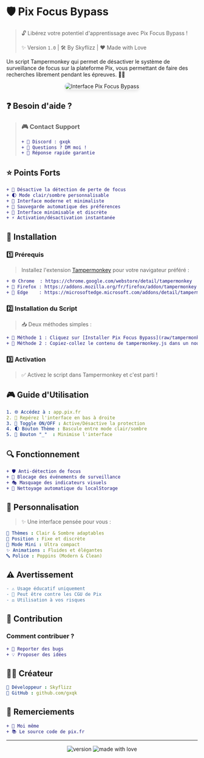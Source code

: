 # 🛡️ Pix Focus Bypass

> 🔓 Libérez votre potentiel d'apprentissage avec Pix Focus Bypass ! 
> 
> ✨ Version `1.0` | 🛠️ By Skyflizz | ❤️ Made with Love

Un script Tampermonkey qui permet de désactiver le système de surveillance de focus sur la plateforme Pix, vous permettant de faire des recherches librement pendant les épreuves. 🚫👀

<p align="center">
    <img src="https://i.ibb.co/6WfFhYX/image-2024-12-16-170516085.png" alt="Interface Pix Focus Bypass" style="border-radius: 10px; box-shadow: 0 4px 8px rgba(0,0,0,0.1);" />
</p>

## ❓ Besoin d'aide ?

> ### 🎮 Contact Support
> ```diff
> + 👾 Discord : gxqk
> + 💭 Questions ? DM moi !
> + 🚀 Réponse rapide garantie
> ```

## ⭐ Points Forts

```diff
+ 🎯 Désactive la détection de perte de focus
+ 🌓 Mode clair/sombre personnalisable
+ 🎨 Interface moderne et minimaliste
+ 💾 Sauvegarde automatique des préférences
+ 📱 Interface minimisable et discrète
+ ⚡ Activation/désactivation instantanée
```

## 🔧 Installation

### 1️⃣ Prérequis
> Installez l'extension [Tampermonkey](https://www.tampermonkey.net/) pour votre navigateur préféré :
```diff
+ 🌐 Chrome  : https://chrome.google.com/webstore/detail/tampermonkey
+ 🦊 Firefox : https://addons.mozilla.org/fr/firefox/addon/tampermonkey
+ 🌊 Edge    : https://microsoftedge.microsoft.com/addons/detail/tampermonkey
```

### 2️⃣ Installation du Script
> 📥 Deux méthodes simples :
```diff
+ 🔄 Méthode 1 : Cliquez sur [Installer Pix Focus Bypass](raw/tampermonkey.js)
+ 📝 Méthode 2 : Copiez-collez le contenu de tampermonkey.js dans un nouveau script
```

### 3️⃣ Activation
> ✅ Activez le script dans Tampermonkey et c'est parti !

## 🎮 Guide d'Utilisation

```yaml
1. 🌐 Accédez à : app.pix.fr
2. 🎯 Repérez l'interface en bas à droite
3. 🔄 Toggle ON/OFF : Active/Désactive la protection
4. 🌓 Bouton Thème : Bascule entre mode clair/sombre
5. 📱 Bouton "_"  : Minimise l'interface
```

## 🔍 Fonctionnement

```diff
+ 🛡️ Anti-détection de focus
+ 🚫 Blocage des événements de surveillance
+ 🎭 Masquage des indicateurs visuels
+ 🧹 Nettoyage automatique du localStorage
```

## 🎨 Personnalisation

> ✨ Une interface pensée pour vous :
```yaml
🌈 Thèmes : Clair & Sombre adaptables
📍 Position : Fixe et discrète
📱 Mode Mini : Ultra compact
✨ Animations : Fluides et élégantes
🔤 Police : Poppins (Modern & Clean)
```

## ⚠️ Avertissement

```diff
- ⚠️ Usage éducatif uniquement
- 📜 Peut être contre les CGU de Pix
- ⚖️ Utilisation à vos risques
```

## 🤝 Contribution

### Comment contribuer ? 
```diff
+ 🐛 Reporter des bugs
+ 💡 Proposer des idées
```

## 👨‍💻 Créateur

```yaml
🎨 Développeur : Skyflizz
🔗 GitHub : github.com/gxqk
```

## 💖 Remerciements

```diff
+ 🙏 Moi même
+ 📚 Le source code de pix.fr
```

---
<div align="center">
    <img src="https://img.shields.io/badge/version-1.0-blue.svg" alt="version"/>
    <img src="https://img.shields.io/badge/made%20with-❤️-red.svg" alt="made with love"/>
</div>
